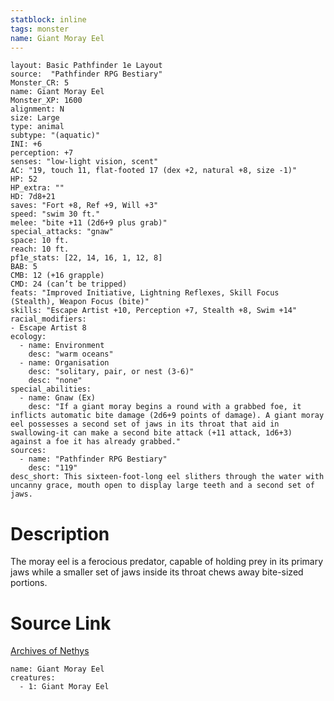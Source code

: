 ```yaml
---
statblock: inline
tags: monster
name: Giant Moray Eel
---
```

```statblock
layout: Basic Pathfinder 1e Layout
source:  "Pathfinder RPG Bestiary"
Monster_CR: 5
name: Giant Moray Eel
Monster_XP: 1600
alignment: N
size: Large
type: animal
subtype: "(aquatic)"
INI: +6
perception: +7
senses: "low-light vision, scent"
AC: "19, touch 11, flat-footed 17 (dex +2, natural +8, size -1)"
HP: 52
HP_extra: ""
HD: 7d8+21
saves: "Fort +8, Ref +9, Will +3"
speed: "swim 30 ft."
melee: "bite +11 (2d6+9 plus grab)"
special_attacks: "gnaw"
space: 10 ft.
reach: 10 ft.
pf1e_stats: [22, 14, 16, 1, 12, 8]
BAB: 5
CMB: 12 (+16 grapple)
CMD: 24 (can’t be tripped)
feats: "Improved Initiative, Lightning Reflexes, Skill Focus (Stealth), Weapon Focus (bite)"
skills: "Escape Artist +10, Perception +7, Stealth +8, Swim +14"
racial_modifiers:
- Escape Artist 8
ecology:
  - name: Environment
    desc: "warm oceans"
  - name: Organisation
    desc: "solitary, pair, or nest (3-6)"
    desc: "none"
special_abilities:
  - name: Gnaw (Ex)
    desc: "If a giant moray begins a round with a grabbed foe, it inflicts automatic bite damage (2d6+9 points of damage). A giant moray eel possesses a second set of jaws in its throat that aid in swallowing-it can make a second bite attack (+11 attack, 1d6+3) against a foe it has already grabbed."
sources:
  - name: "Pathfinder RPG Bestiary"
    desc: "119"
desc_short: This sixteen-foot-long eel slithers through the water with uncanny grace, mouth open to display large teeth and a second set of jaws.
```
# Description
The moray eel is a ferocious predator, capable of holding prey in its primary jaws while a smaller set of jaws inside its throat chews away bite-sized portions.
# Source Link
[Archives of Nethys](https://aonprd.com/MonsterDisplay.aspx?ItemName=Giant%20Moray%20Eel)
```encounter-table
name: Giant Moray Eel
creatures:
  - 1: Giant Moray Eel
```
